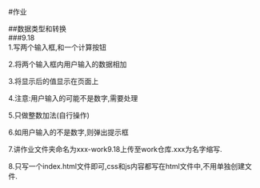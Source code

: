 #作业  

##数据类型和转换  
###9.18  
1.写两个输入框,和一个计算按钮

2.将两个输入框内用户输入的数据相加  

3.将显示后的值显示在页面上

4.注意:用户输入的可能不是数字,需要处理  

5.只做整数加法(自行操作)

6.如用户输入的不是数字,则弹出提示框  

7.讲作业文件夹命名为xxx-work9.18上传至work仓库.xxx为名字缩写. 

8.只写一个index.html文件即可,css和js内容都写在html文件中,不用单独创建文件.
